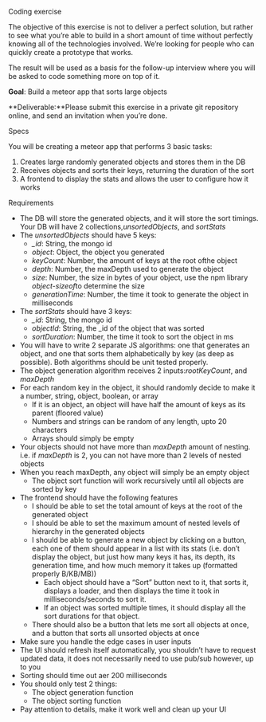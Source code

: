 Coding exercise

The objective of this exercise is not to deliver a perfect solution, but rather to see what you’re able to build in a short amount of time without perfectly knowing all of the technologies involved. We’re looking for people who can quickly create a prototype that works.

The result will be used as a basis for the follow-up interview where you will be asked to code something more on top of it.

**Goal**: Build a meteor app that sorts large objects

**Deliverable:**Please submit this exercise in a private git repository online, and send an invitation when youʼre done.

Specs

You will be creating a meteor app that performs 3 basic tasks:

1. Creates large randomly generated objects and stores them in the DB
1. Receives objects and sorts their keys, returning the duration of the sort
1. A frontend to display the stats and allows the user to configure how it works

Requirements

- The DB  will store the generated objects, and it will store the sort timings. Your DB will have 2 collections,*unsortedObjects*, and *sortStats*
- The *unsortedObjects* should have 5 keys:
  - *\_id*: String, the mongo id
  - *object*: Object, the object you generated
  - *keyCount*: Number, the amount of keys at the root ofthe object
  - *depth*: Number, the maxDepth used to generate the object
  - *size*: Number, the size in bytes of your object, use the npm library *object-sizeof*to determine the size
  - *generationTime*: Number, the time it took to generate the object in milliseconds
- The *sortStats* should have 3 keys:
  - *\_id*: String, the mongo id
  - *objectId*: String, the \_id of the object that was sorted
  - *sortDuration*: Number, the time it took to sort the object in ms
- You will have to write 2 separate JS algorithms: one that generates an object, and one that sorts them alphabetically by key (as deep as possible). Both algorithms should be unit tested properly.
- The object generation algorithm receives 2 inputs:*rootKeyCount*, and *maxDepth*
- For each random key in the object, it should randomly decide to make it a number, string, object, boolean, or array
  - If it is an object, an object will have half the amount of keys as its parent (floored value)
  - Numbers and strings can be random of any length, upto 20 characters
  - Arrays should simply be empty
- Your objects should not have more than *maxDepth* amount of nesting. i.e. if *maxDepth* is 2, you can not have more than 2 levels of nested objects
- When you reach maxDepth, any object will simply be an empty object
  - The object sort function will work recursively until all objects are sorted by key
- The frontend should have the following features
  - I should be able to set the total amount of keys at the root of the generated object
  - I should be able to set the maximum amount of nested levels of hierarchy in the generated objects
  - I should be able to generate a new object by clicking on a button, each one of them should appear in a list with its stats (i.e. donʼt display the object, but just how many keys it has, its depth, its generation time, and how much memory it takes up (formatted properly B/KB/MB))
    - Each object should have a “Sort” button next to it, that sorts it, displays a loader, and then displays the time it took in milliseconds/seconds to sort it.
    - If an object was sorted multiple times, it should display all the sort durations for that object.
  - There should also be a button that lets me sort all objects at once, and a button that sorts all unsorted objects at once
- Make sure you handle the edge cases in user inputs
- The UI should refresh itself automatically, you shouldnʼt have to request updated data, it does not necessarily need to use pub/sub however, up to you
- Sorting should time out a er 200 milliseconds
- You should only test 2 things:
  - The object generation function
  - The object sorting function
- Pay attention to details, make it work well and clean up your UI
